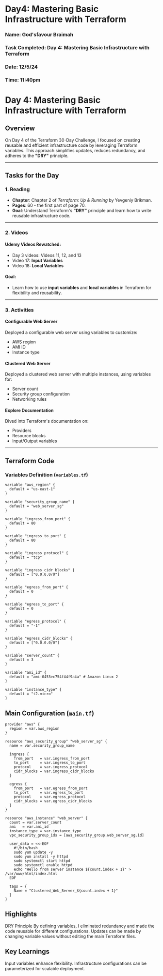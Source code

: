 # Day4: Mastering Basic Infrastructure with Terraform

### Name: God'sfavour Braimah
### Task Completed: Day 4: Mastering Basic Infrastructure with Terraform
### Date: 12/5/24
### Time: 11:40pm

# Day 4: Mastering Basic Infrastructure with Terraform  

## Overview  
On Day 4 of the Terraform 30-Day Challenge, I focused on creating reusable and efficient infrastructure code by leveraging Terraform variables. This approach simplifies updates, reduces redundancy, and adheres to the **"DRY"** principle.  

---

## Tasks for the Day  

### 1. Reading  
- **Chapter**: Chapter 2 of *Terraform: Up & Running* by Yevgeniy Brikman.  
- **Pages**: 60 - the first part of page 70.  
- **Goal**: Understand Terraform's **"DRY"** principle and learn how to write reusable infrastructure code.  

---

### 2. Videos  
#### **Udemy Videos Rewatched**:  
- Day 3 videos: Videos 11, 12, and 13  
- Video 17: **Input Variables**  
- Video 18: **Local Variables**  

#### **Goal**:  
- Learn how to use **input variables** and **local variables** in Terraform for flexibility and reusability.  

---

### 3. Activities  

#### **Configurable Web Server**  
Deployed a configurable web server using variables to customize:  
- AWS region  
- AMI ID  
- Instance type  

#### **Clustered Web Server**  
Deployed a clustered web server with multiple instances, using variables for:  
- Server count  
- Security group configuration  
- Networking rules  

#### **Explore Documentation**  
Dived into Terraform's documentation on:  
- Providers  
- Resource blocks  
- Input/Output variables  

---

## Terraform Code  

### **Variables Definition** (`variables.tf`)  

```hcl
variable "aws_region" {
  default = "us-east-1"
}

variable "security_group_name" {
  default = "web_server_sg"
}

variable "ingress_from_port" {
  default = 80
}

variable "ingress_to_port" {
  default = 80
}

variable "ingress_protocol" {
  default = "tcp"
}

variable "ingress_cidr_blocks" {
  default = ["0.0.0.0/0"]
}

variable "egress_from_port" {
  default = 0
}

variable "egress_to_port" {
  default = 0
}

variable "egress_protocol" {
  default = "-1"
}

variable "egress_cidr_blocks" {
  default = ["0.0.0.0/0"]
}

variable "server_count" {
  default = 3
}

variable "ami_id" {
  default = "ami-0453ec754f44f9a4a" # Amazon Linux 2
}

variable "instance_type" {
  default = "t2.micro"
}
```

## **Main Configuration** (`main.tf`)
```hcl
provider "aws" {
  region = var.aws_region
}

resource "aws_security_group" "web_server_sg" {
  name = var.security_group_name

  ingress {
    from_port   = var.ingress_from_port
    to_port     = var.ingress_to_port
    protocol    = var.ingress_protocol
    cidr_blocks = var.ingress_cidr_blocks
  }

  egress {
    from_port   = var.egress_from_port
    to_port     = var.egress_to_port
    protocol    = var.egress_protocol
    cidr_blocks = var.egress_cidr_blocks
  }
}

resource "aws_instance" "web_server" {
  count = var.server_count
  ami   = var.ami_id
  instance_type = var.instance_type
  vpc_security_group_ids = [aws_security_group.web_server_sg.id]

  user_data = <<-EOF
    #!/bin/bash
    sudo yum update -y
    sudo yum install -y httpd
    sudo systemctl start httpd
    sudo systemctl enable httpd
    echo "Hello from server instance ${count.index + 1}" > /var/www/html/index.html
  EOF

  tags = {
    Name = "Clustered_Web_Server_${count.index + 1}"
  }
}
```
## Highlights
DRY Principle
By defining variables, I eliminated redundancy and made the code reusable for different configurations.
Updates can be made by changing variable values without editing the main Terraform files.

## Key Learnings
Input variables enhance flexibility.
Infrastructure configurations can be parameterized for scalable deployment.
